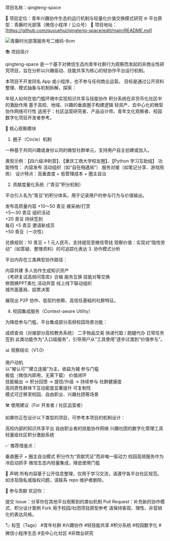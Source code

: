 项目名称：qingteng-space

📌 项目定位：青年兴趣协作生态的运行机制与轻量化价值交换模式研究
🌐 平台原型：青藤时光部落（微信小程序 / 公众号）
🔗 项目地址：[https://github.com/quyuehui/qingteng-space/edit/main/README.md]

![青藤时光部落服务号二维码-8cm](https://github.com/user-attachments/assets/00331918-0edf-40a3-bcf8-cef012485f6b)


📚 项目简介

qingteng-space 是一个基于对微信生态内青年社群行为观察而发起的非商业性研究项目，旨在分析以兴趣驱动、技能共享为核心的轻协作平台运行机制。

本项目不开发同名 App 或小程序，也不参与任何商业运营。
目标是通过公开资料整理、模式抽象与机制拆解，探索：

年轻人如何在低门槛环境中实现知识共享与技能协作
积分系统在非货币化社区中的激励作用
基于高校、地域、兴趣的垂直圈子构建逻辑
轻资产、去中心化的微型协作网络可行性
 适用于：社区运营研究者、产品设计师、青年文化观察者、校园数字化项目开发者参考。

🧩 核心观察模块

1. 圈子（Circle）机制

一种基于共同兴趣或身份认同的微型社群单元，支持用户自主创建或加入。

类型示例：【四六级冲刺营】、【重庆工商大学校友圈】、【Python 学习互助组】
功能特性：
内容发布
活动组织（如“自在相遇局”）
服务对接（如笔记分享、游戏陪练）
 设计特点：高垂直度 + 低管理成本 + 圈主自治 

2. 贡献度量化系统（“青豆”积分机制）

平台引入名为“青豆”的积分体系，用于记录用户的参与行为与价值输出。

发布高质量内容	
+10～50 青豆
被采纳/打赏	
+5～30 青豆
组织活动	
+20 青豆
持续签到	
每日 +5 青豆
邀请新成员	
+50 青豆（一次性）
 
 兑换规则：10 青豆 = 1 元人民币，支持提现至微信零钱
观察价值：实现对“隐性劳动”（如答疑、整理资料）的可追踪化表达
3. 协作模式分析

平台内存在三类典型协作路径：

内容共建
多人协作生成知识资产	
《考研复试高频问答库》合辑
服务互换
技能对等交换	
修图换PPT美化
活动共营
线上线下联动组织	
城市面基局、投票决策
 
 展现出 P2P 协作、低契约依赖、高信任基础的社群特征。 

4. 校园集成服务（Context-aware Utility）

为降低参与门槛，平台集成部分高频校园场景功能：

成绩查询（对接部分高校教务系统）
二手物品交易
快递代取 / 跑腿代办
日常任务签到
 此类功能作为“入口级服务”，引导用户从“工具使用”逐步过渡到“价值参与”。

📊 观察结论（V1.0）

用户动机	
以“被认可”“建立连接”为主，收益为辅
参与门槛	
极低（微信内即用，无需下载）
价值闭环	
技能输出 → 积分回馈 → 提现/升级 → 持续参与
社群健康度	
高同质性群体下互动密度显著提升
可复制性	
模式可迁移至校园、自由职业、兴趣社团等场景
 
🛠️ 使用建议（For 开发者 / 社区运营者）

如果你正在设计以下类型的项目，可参考本项目的机制设计：

高校内部的知识共享平台
自由职业者的技能协作网络
兴趣社团的数字化管理工具
轻量级社区积分激励系统

✅ 推荐借鉴点：

垂直圈子 + 圈主自治模式
积分作为“贡献凭证”而非唯一驱动力
校园高频服务作为冷启动抓手
微信生态内轻量集成，降低使用门槛

📄 声明
所有内容基于公开信息整理，仅用于学习交流，请遵守各平台社区规范。
如涉及隐私或版权问题，请联系 repo 维护者删除。

🤝 参与贡献
欢迎你：

提交 Issue：分享你在其他平台观察到的类似机制
Pull Request：补充新的协作模式、积分设计案例
Fork 用于校园/社团项目原型参考
 请保持客观、理性、非营销化的表达风格。

🏷️ 标签（Tags）
#青年社群 #兴趣协作 #轻技能共享 #积分系统 #校园数字化 #微信小程序生态 #去中心化社区 #非商业研究
